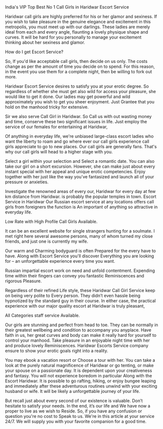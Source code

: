 India's VIP Top Best No 1 Call Girls in Haridwar Escort Service

Haridwar call girls are highly preferred for his or her glamor and sexiness. If you wish to take pleasure in the genuine elegance and excitement in this metropolis, you must meet up with our darlings. These ladies are merely ideal from each and every angle, flaunting a lovely physique shape and curves. It will be hard for you personally to manage your excitement thinking about her sexiness and glamor.

How do I get Escort Service?

So, If you'd like acceptable call girls, then decide on us only. The costs change as per the amount of time you decide on to spend. For this reason, in the event you use them for a complete night, then be willing to fork out more.

Haridwar Escort Service desires to satisfy you at your erotic degree. So regardless of whether she must get also wild for access your pleasure, she would like to get it done. Our ladies may get powerful and wild approximately you wish to get you sheer enjoyment. Just Grantee that you hold on the manhood tricky for extensive.

Sir we also serve Call Girl in Haridwar. So Call us with out wasting money and time, conserve these two significant issues in life. Just employ the service of our females for entertaining at Haridwar,

Of anything in everyday life, we're unbiased large-class escort ladies who want the liberty to roam and go where ever our call girls experience call girls appreciate to go to new places. Our call girls are generally fans. That's why our call girls will head to a higher stage with you.

Select a girl within your selection and Select a romantic date. You can also take our girl on a short excursion. However, she can make just about every instant special with her appeal and unique erotic competencies. Enjoy together with her just like the way you've fantasized and launch all of your pressure or anxieties.

Investigate the renowned areas of every our, Haridwar for every day at few km distance from Haridwar. is probably the popular temples in town. Escort Service in Haridwar Our Russian escort service at any locations offers call girls from foreigners the function is An important of anything so attractive in everyday life.

Low Rate with High Profile Call Girls Available.

It can be an excellent website for single strangers hunting for a soulmate. I met right here several awesome persons, many of whom turned my close friends, and just one is currently my wife.

Our warm and Charming bodyguard is often Prepared for the every have to have. Along with Escort Service you'll discover Everything you are looking for – an unforgettable experience every time you want.

Russian impartial escort work on need and unfold contentment. Expending time within their fingers can convey you fantastic Reminiscences and rigorous Pleasure.

Regardless of their refined Life style, these Haridwar Call Girl Service keep on being very polite to Every person. They didn’t even hassle being hypnotized by the standard guy in their course. In either case, the practical experience with our major quality escort at Haridwar is truly pleasant,

All Categories staff service Available.

Our girls are stunning and perfect from head to toe. They can be normally in their greatest wellbeing and condition to accompany you anyplace. Have faith in us, her great curves and body can make it really hard for yourself to control your manhood. Take pleasure in an enjoyable night time with her and produce lovely Reminiscences. Haridwar Escorts Service company ensure to show your erotic goals right into a reality.

You may ebook a vacation resort or Choose a tour with her. You can take a look at the purely natural magnificence of Haridwar or go tenting, or make your spouse on a passionate day. It is dependent upon your creativeness and fantasy. You will not experience boredom in particular Along with the Escort Haridwar. It is possible to go rafting, hiking, or enjoy bungee leaping and immediately after these adventurous routines unwind with your exciting husband or wife. It will be likely a unforgettable journey of your life.

But recall just about every second of our existence is valuable. Don’t hesitate to satisfy your needs. In the end, it’s our life and We have now a proper to live as we wish to Reside. So, if you have any confusion or question you're no cost to Speak to us. We're in this article at your service 24/7. We will supply you with your favorite companion for a good time.
